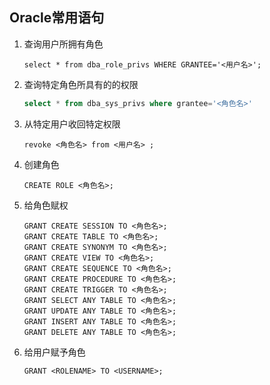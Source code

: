 ## Oracle常用语句

1. 查询用户所拥有角色

   ```plsql
   select * from dba_role_privs WHERE GRANTEE='<用户名>';
   ```

2. 查询特定角色所具有的的权限

   ```sql
   select * from dba_sys_privs where grantee='<角色名>'
   ```

3. 从特定用户收回特定权限

   ```plsql
   revoke <角色名> from <用户名> ;
   ```

4. 创建角色

   ```plsql
   CREATE ROLE <角色名>;
   ```

5. 给角色赋权

   ```plsql
   GRANT CREATE SESSION TO <角色名>;
   GRANT CREATE TABLE TO <角色名>;
   GRANT CREATE SYNONYM TO <角色名>;
   GRANT CREATE VIEW TO <角色名>;
   GRANT CREATE SEQUENCE TO <角色名>;
   GRANT CREATE PROCEDURE TO <角色名>;
   GRANT CREATE TRIGGER TO <角色名>;
   GRANT SELECT ANY TABLE TO <角色名>;
   GRANT UPDATE ANY TABLE TO <角色名>;
   GRANT INSERT ANY TABLE TO <角色名>;
   GRANT DELETE ANY TABLE TO <角色名>;
   ```

6. 给用户赋予角色

   ```plsql
   GRANT <ROLENAME> TO <USERNAME>;
   ```
